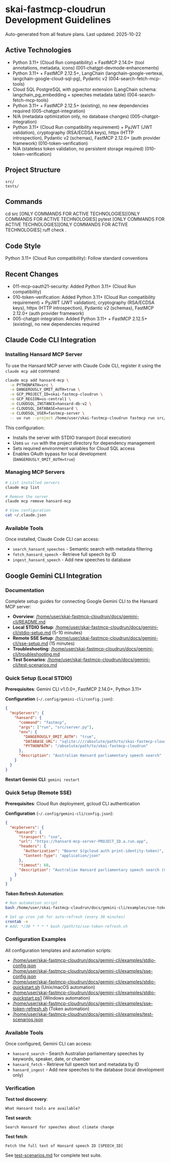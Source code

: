 # skai-fastmcp-cloudrun Development Guidelines

Auto-generated from all feature plans. Last updated: 2025-10-22

## Active Technologies
- Python 3.11+ (Cloud Run compatibility) + FastMCP 2.14.0+ (tool annotations, metadata, icons) (001-chatgpt-devmode-enhancements)
- Python 3.11+ + FastMCP 2.12.5+, LangChain (langchain-google-vertexai, langchain-google-cloud-sql-pg), Pydantic v2 (004-search-fetch-mcp-tools)
- Cloud SQL PostgreSQL with pgvector extension (LangChain schema: langchain_pg_embedding + speeches metadata table) (004-search-fetch-mcp-tools)
- Python 3.11+ + FastMCP 2.12.5+ (existing), no new dependencies required (005-chatgpt-integration)
- N/A (metadata optimization only, no database changes) (005-chatgpt-integration)
- Python 3.11+ (Cloud Run compatibility requirement) + PyJWT (JWT validation), cryptography (RSA/ECDSA keys), httpx (HTTP introspection), Pydantic v2 (schemas), FastMCP 2.12.0+ (auth provider framework) (010-token-verification)
- N/A (stateless token validation, no persistent storage required) (010-token-verification)

## Project Structure
```
src/
tests/
```

## Commands
cd src [ONLY COMMANDS FOR ACTIVE TECHNOLOGIES][ONLY COMMANDS FOR ACTIVE TECHNOLOGIES] pytest [ONLY COMMANDS FOR ACTIVE TECHNOLOGIES][ONLY COMMANDS FOR ACTIVE TECHNOLOGIES] ruff check .

## Code Style
Python 3.11+ (Cloud Run compatibility): Follow standard conventions

## Recent Changes
- 011-mcp-oauth21-security: Added Python 3.11+ (Cloud Run compatibility)
- 010-token-verification: Added Python 3.11+ (Cloud Run compatibility requirement) + PyJWT (JWT validation), cryptography (RSA/ECDSA keys), httpx (HTTP introspection), Pydantic v2 (schemas), FastMCP 2.12.0+ (auth provider framework)
- 005-chatgpt-integration: Added Python 3.11+ + FastMCP 2.12.5+ (existing), no new dependencies required

<!-- MANUAL ADDITIONS START -->

## Claude Code CLI Integration

### Installing Hansard MCP Server

To use the Hansard MCP server with Claude Code CLI, register it using the `claude mcp add` command:

```bash
claude mcp add hansard-mcp \
  -e PYTHONPATH=src \
  -e DANGEROUSLY_OMIT_AUTH=true \
  -e GCP_PROJECT_ID=skai-fastmcp-cloudrun \
  -e GCP_REGION=us-central1 \
  -e CLOUDSQL_INSTANCE=hansard-db-v2 \
  -e CLOUDSQL_DATABASE=hansard \
  -e CLOUDSQL_USER=fastmcp-server \
  -- uv run --project /home/user/skai-fastmcp-cloudrun fastmcp run src/server.py:mcp
```

This configuration:
- Installs the server with STDIO transport (local execution)
- Uses `uv run` with the project directory for dependency management
- Sets required environment variables for Cloud SQL access
- Enables OAuth bypass for local development (`DANGEROUSLY_OMIT_AUTH=true`)

### Managing MCP Servers

```bash
# List installed servers
claude mcp list

# Remove the server
claude mcp remove hansard-mcp

# View configuration
cat ~/.claude.json
```

### Available Tools

Once installed, Claude Code CLI can access:
- `search_hansard_speeches` - Semantic search with metadata filtering
- `fetch_hansard_speech` - Retrieve full speech by ID
- `ingest_hansard_speech` - Add new speeches to database

## Google Gemini CLI Integration

### Documentation

Complete setup guides for connecting Google Gemini CLI to the Hansard MCP server:

- **Overview**: [/home/user/skai-fastmcp-cloudrun/docs/gemini-cli/README.md](/home/user/skai-fastmcp-cloudrun/docs/gemini-cli/README.md)
- **Local STDIO Setup**: [/home/user/skai-fastmcp-cloudrun/docs/gemini-cli/stdio-setup.md](/home/user/skai-fastmcp-cloudrun/docs/gemini-cli/stdio-setup.md) (5-10 minutes)
- **Remote SSE Setup**: [/home/user/skai-fastmcp-cloudrun/docs/gemini-cli/sse-setup.md](/home/user/skai-fastmcp-cloudrun/docs/gemini-cli/sse-setup.md) (15 minutes)
- **Troubleshooting**: [/home/user/skai-fastmcp-cloudrun/docs/gemini-cli/troubleshooting.md](/home/user/skai-fastmcp-cloudrun/docs/gemini-cli/troubleshooting.md)
- **Test Scenarios**: [/home/user/skai-fastmcp-cloudrun/docs/gemini-cli/test-scenarios.md](/home/user/skai-fastmcp-cloudrun/docs/gemini-cli/test-scenarios.md)

### Quick Setup (Local STDIO)

**Prerequisites**: Gemini CLI v1.0.0+, FastMCP 2.14.0+, Python 3.11+

**Configuration** (`~/.config/gemini-cli/config.json`):
```json
{
  "mcpServers": {
    "hansard": {
      "command": "fastmcp",
      "args": ["run", "src/server.py"],
      "env": {
        "DANGEROUSLY_OMIT_AUTH": "true",
        "DATABASE_URL": "sqlite:////absolute/path/to/skai-fastmcp-cloudrun/data/hansard.db",
        "PYTHONPATH": "/absolute/path/to/skai-fastmcp-cloudrun"
      },
      "description": "Australian Hansard parliamentary speech search"
    }
  }
}
```

**Restart Gemini CLI**: `gemini restart`

### Quick Setup (Remote SSE)

**Prerequisites**: Cloud Run deployment, gcloud CLI authentication

**Configuration** (`~/.config/gemini-cli/config.json`):
```json
{
  "mcpServers": {
    "hansard": {
      "transport": "sse",
      "url": "https://hansard-mcp-server-PROJECT_ID.a.run.app",
      "headers": {
        "Authorization": "Bearer $(gcloud auth print-identity-token)",
        "Content-Type": "application/json"
      },
      "timeout": 60,
      "description": "Australian Hansard parliamentary speech search (Cloud Run)"
    }
  }
}
```

**Token Refresh Automation**:
```bash
# Run automation script
bash /home/user/skai-fastmcp-cloudrun/docs/gemini-cli/examples/sse-token-refresh.sh

# Set up cron job for auto-refresh (every 30 minutes)
crontab -e
# Add: */30 * * * * bash /path/to/sse-token-refresh.sh
```

### Configuration Examples

All configuration templates and automation scripts:

- [/home/user/skai-fastmcp-cloudrun/docs/gemini-cli/examples/stdio-config.json](/home/user/skai-fastmcp-cloudrun/docs/gemini-cli/examples/stdio-config.json)
- [/home/user/skai-fastmcp-cloudrun/docs/gemini-cli/examples/sse-config.json](/home/user/skai-fastmcp-cloudrun/docs/gemini-cli/examples/sse-config.json)
- [/home/user/skai-fastmcp-cloudrun/docs/gemini-cli/examples/stdio-quickstart.sh](/home/user/skai-fastmcp-cloudrun/docs/gemini-cli/examples/stdio-quickstart.sh) (Unix/macOS automation)
- [/home/user/skai-fastmcp-cloudrun/docs/gemini-cli/examples/stdio-quickstart.ps1](/home/user/skai-fastmcp-cloudrun/docs/gemini-cli/examples/stdio-quickstart.ps1) (Windows automation)
- [/home/user/skai-fastmcp-cloudrun/docs/gemini-cli/examples/sse-token-refresh.sh](/home/user/skai-fastmcp-cloudrun/docs/gemini-cli/examples/sse-token-refresh.sh) (Token automation)
- [/home/user/skai-fastmcp-cloudrun/docs/gemini-cli/examples/test-scenarios.json](/home/user/skai-fastmcp-cloudrun/docs/gemini-cli/examples/test-scenarios.json)

### Available Tools

Once configured, Gemini CLI can access:
- `hansard_search` - Search Australian parliamentary speeches by keywords, speaker, date, or chamber
- `hansard_fetch` - Retrieve full speech text and metadata by ID
- `hansard_ingest` - Add new speeches to the database (local development only)

### Verification

**Test tool discovery**:
```
What Hansard tools are available?
```

**Test search**:
```
Search Hansard for speeches about climate change
```

**Test fetch**:
```
Fetch the full text of Hansard speech ID [SPEECH_ID]
```

See [test-scenarios.md](/home/user/skai-fastmcp-cloudrun/docs/gemini-cli/test-scenarios.md) for complete test suite.

<!-- MANUAL ADDITIONS END -->
